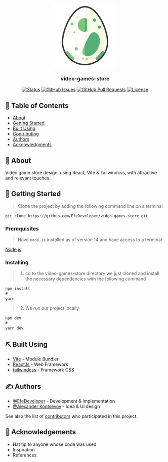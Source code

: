 <p align="center">
  <a href="" rel="noopener">
 <img width=200px height=200px src="./public/index.svg" alt="Project logo"></a>
</p>

<h3 align="center">video-games-store</h3>

<div align="center">

[![Status](https://img.shields.io/badge/status-active-success.svg)]()
[![GitHub Issues](https://img.shields.io/github/issues/EfeDeveloper/video-games-store.svg)](https://github.com/EfeDeveloper/video-games-store/issues)
[![GitHub Pull Requests](https://img.shields.io/github/issues-pr/EfeDeveloper/video-games-store.svg)](https://github.com/EfeDeveloper/video-games-store/pulls)
[![License](https://img.shields.io/badge/license-MIT-blue.svg)](/LICENSE)

</div>

## 📝 Table of Contents

- [About](#about)
- [Getting Started](#getting_started)
- [Built Using](#built_using)
- [Contributing](../CONTRIBUTING.md)
- [Authors](#authors)
- [Acknowledgments](#acknowledgement)

## 🧐 About <a name = "about"></a>

Video game store design, using React, Vite & Tailwindcss, with attractive and relevant touches.

## 🏁 Getting Started <a name = "getting_started"></a>

> Clone the project by adding the following command line on a terminal

```
git clone https://github.com/EfeDeveloper/video-games-store.git
```

### Prerequisites

> Have `node.js` installed as of version 14 and have access to a terminal

[Node.js](https://nodejs.org/es/download/)

### Installing

> 1. cd to the video-games-store directory we just cloned and install the necessary dependencies with the following command

```
npm install
#
yarn
```

> 2. We run our project locally

```
npm dev
#
yarn dev
```

## ⛏️ Built Using <a name = "built_using"></a>

- [Vite](https://vitejs.dev/) - Module Bundler
- [ReactJs](https://beta.reactjs.org/) - Web Framework
- [tailwindcss](https://tailwindcss.com/) - Framework CSS

## ✍️ Authors <a name = "authors"></a>

- [@EfeDeveloper](https://github.com/EfeDeveloper) - Development & implementation
- [@Alexander Kontsevoy](https://dribbble.com/shots/18271611-Game-Store-Website-animation) - Idea & UI design

See also the list of [contributors](https://github.com/EfeDeveloper/video-games-store/contributors) who participated in this project.

## 🎉 Acknowledgements <a name = "acknowledgement"></a>

- Hat tip to anyone whose code was used
- Inspiration
- References
